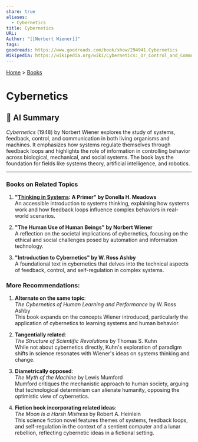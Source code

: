 ```yaml
---  
share: true  
aliases:  
  - Cybernetics  
title: Cybernetics  
URL:   
Author: "[[Norbert Wiener]]"  
tags:   
goodreads: https://www.goodreads.com/book/show/294941.Cybernetics  
Wikipedia: https://wikipedia.org/wiki/Cybernetics:_Or_Control_and_Communication_in_the_Animal_and_the_Machine  
---  
```

[Home](../index.md) > [Books](./index.md)  
# Cybernetics  
## 🤖 AI Summary  
*Cybernetics* (1948) by Norbert Wiener explores the study of systems, feedback, control, and communication in both living organisms and machines. It emphasizes how systems regulate themselves through feedback loops and highlights the role of information in controlling behavior across biological, mechanical, and social systems. The book lays the foundation for fields like systems theory, artificial intelligence, and robotics.  
  
---  
  
### Books on Related Topics  
1. **"[Thinking in Systems](./thinking-in-systems.md): A Primer" by Donella H. Meadows**    
   An accessible introduction to systems thinking, explaining how systems work and how feedback loops influence complex behaviors in real-world scenarios.  
  
2. **"The Human Use of Human Beings" by Norbert Wiener**    
   A reflection on the societal implications of cybernetics, focusing on the ethical and social challenges posed by automation and information technology.  
  
3. **"Introduction to Cybernetics" by W. Ross Ashby**    
   A foundational text in cybernetics that delves into the technical aspects of feedback, control, and self-regulation in complex systems.  
  
### More Recommendations:  
1. **Alternate on the same topic**:    
   *The Cybernetics of Human Learning and Performance* by W. Ross Ashby    
   This book expands on the concepts Wiener introduced, particularly the application of cybernetics to learning systems and human behavior.  
  
2. **Tangentially related**:    
   *The Structure of Scientific Revolutions* by Thomas S. Kuhn    
   While not about cybernetics directly, Kuhn's exploration of paradigm shifts in science resonates with Wiener's ideas on systems thinking and change.  
  
3. **Diametrically opposed**:    
   *The Myth of the Machine* by Lewis Mumford    
   Mumford critiques the mechanistic approach to human society, arguing that technological determinism can alienate humanity, opposing the optimistic view of cybernetics.  
  
4. **Fiction book incorporating related ideas**:    
   *The Moon Is a Harsh Mistress* by Robert A. Heinlein    
   This science fiction novel features themes of systems, feedback loops, and self-regulation in the context of a sentient computer and a lunar rebellion, reflecting cybernetic ideas in a fictional setting.  
